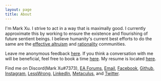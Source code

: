 ```yaml
---
layout: page
title: About
---
```


I'm Mark Xu. I strive to act in a way that is maximally good. I currently approximate this by working to ensure the existence and flourishing of future sentient beings. I believe humanity's current best efforts to do the same are the [effective altruism](https://www.effectivealtruism.org/articles/introduction-to-effective-altruism/) and [rationality](https://www.lesswrong.com/s/d922gAtBM8JNzkKKJ/p/xhQxJ7WSZZRkzNZJ8) communities.

Leave me anonymous feedback [here](https://www.admonymous.co/mark). If you think a conversation with me will be beneficial, feel free to book a time [here](https://calendly.com/markxu). My resume is located [here](/downloads/resume.pdf).

Find me on Discord(Mark Xu#7373), [EA Forums](https://forum.effectivealtruism.org/users/mark-xu), [Email](mailto:m@rkxu.me), [Facebook](https://www.facebook.com/markxu0), [Github](https://github.com/markzxu), [Instagram](https://www.instagram.com/markzxu/), [LessWrong](https://www.lesswrong.com/users/mark-xu), [LinkedIn](https://www.linkedin.com/in/xu-mark/), [Metaculus](https://www.metaculus.com/accounts/profile/112002/), and [Twitter](https://twitter.com/markzxu).
